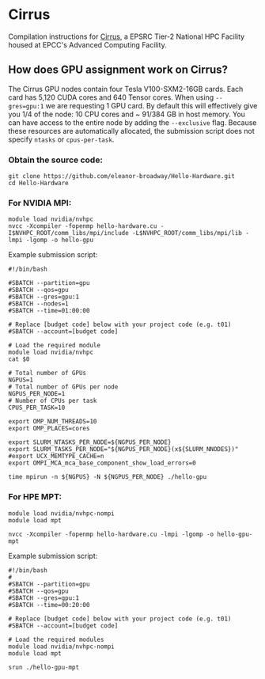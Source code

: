 Cirrus
=========

Compilation instructions for [Cirrus](https://cirrus.readthedocs.io/en/main/), a EPSRC Tier-2 National HPC Facility housed at EPCC's Advanced Computing Facility.

How does GPU assignment work on Cirrus?
-----------------------------------------

The Cirrus GPU nodes contain four Tesla V100-SXM2-16GB cards. Each card has 5,120 CUDA cores and 640 Tensor cores. When using ```--gres=gpu:1``` we are requesting 1 GPU card. By default this will effectively give you 1/4 of the node: 10 CPU cores and ~ 91/384 GB in host memory. You can have access to the entire node by adding the ```--exclusive``` flag. Because these resources are automatically allocated, the submission script does not specify ```ntasks``` or ```cpus-per-task```.


### Obtain the source code:
```
git clone https://github.com/eleanor-broadway/Hello-Hardware.git
cd Hello-Hardware
```

### For NVIDIA MPI:
```
module load nvidia/nvhpc
nvcc -Xcompiler -fopenmp hello-hardware.cu -I$NVHPC_ROOT/comm_libs/mpi/include -L$NVHPC_ROOT/comm_libs/mpi/lib -lmpi -lgomp -o hello-gpu
```

Example submission script:
```
#!/bin/bash

#SBATCH --partition=gpu
#SBATCH --qos=gpu
#SBATCH --gres=gpu:1
#SBATCH --nodes=1
#SBATCH --time=01:00:00

# Replace [budget code] below with your project code (e.g. t01)
#SBATCH --account=[budget code]

# Load the required module
module load nvidia/nvhpc
cat $0

# Total number of GPUs
NGPUS=1
# Total number of GPUs per node
NGPUS_PER_NODE=1
# Number of CPUs per task
CPUS_PER_TASK=10

export OMP_NUM_THREADS=10
export OMP_PLACES=cores

export SLURM_NTASKS_PER_NODE=${NGPUS_PER_NODE}
export SLURM_TASKS_PER_NODE="${NGPUS_PER_NODE}(x${SLURM_NNODES})"
#export UCX_MEMTYPE_CACHE=n
export OMPI_MCA_mca_base_component_show_load_errors=0

time mpirun -n ${NGPUS} -N ${NGPUS_PER_NODE} ./hello-gpu

```

### For HPE MPT:
```
module load nvidia/nvhpc-nompi
module load mpt

nvcc -Xcompiler -fopenmp hello-hardware.cu -lmpi -lgomp -o hello-gpu-mpt
```

Example submission script:
```
#!/bin/bash
#
#SBATCH --partition=gpu
#SBATCH --qos=gpu
#SBATCH --gres=gpu:1
#SBATCH --time=00:20:00

# Replace [budget code] below with your project code (e.g. t01)
#SBATCH --account=[budget code]

# Load the required modules
module load nvidia/nvhpc-nompi
module load mpt

srun ./hello-gpu-mpt
```
